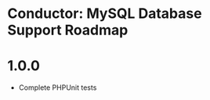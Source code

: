 Conductor: MySQL Database Support Roadmap
=======================

# 1.0.0
- Complete PHPUnit tests
